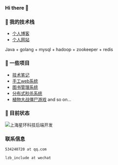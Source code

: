 ### Hi there 👋

### 🌱 我的技术栈

- [个人博客](https://blog.csdn.net/wannuoge4766)
- [个人网站](https://lishinho.top/)

Java + golang + mysql + hadoop + zookeeper + redis

### 🤔 一些项目

- [技术笔记](https://github.com/lishinho/algorithm-coding)
- [手工web系统](https://github.com/lishinho/SCU_DB_WebSystemByJsp)
- [图书管理系统](https://github.com/lishinho/LMS1.0)
- [分布式秒杀系统](https://github.com/lishinho/dis-seckill)
- [植物大战僵尸游戏](https://github.com/lishinho/PVZ_windowsAPI)
and so on...

### 🔭 目前状态

![上海星环科技](http://www.warpcloud.cn/#/home)后端开发


### 联系信息

`534240720 at qq.com`

`lzb_include at wechat`




